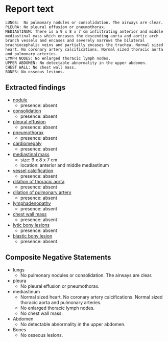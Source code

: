 # Report text

```text
LUNGS:  No pulmonary nodules or consolidation. The airways are clear.
PLEURA: No pleural effusion or pneumothorax.
MEDIASTINUM: There is a 9 x 8 x 7 cm infiltrating anterior and middle mediastinal mass which encases the descending aorta and aortic arch branch vessels and encases and severely narrows the bilateral brachiocephalic veins and partially encases the trachea. Normal sized heart. No coronary artery calcifications. Normal sized thoracic aorta and pulmonary arteries. 
LYMPH NODES: No enlarged thoracic lymph nodes.
UPPER ABDOMEN: No detectable abnormality in the upper abdomen.
CHEST WALL: No chest wall mass.
BONES: No osseous lesions.
```

## Extracted findings

- [nodule](../../definitions/hood/adrenal-nodule.json)
  - presence: absent
- [consolidation](../../definitions/smartreporting/consolidation.txt)
  - presence: absent
- [pleural effusion](../../definitions/hood/pleural-effusion.json)
  - presence: absent
- [pneumothorax](../../definitions/hood/pneumothorax.json)
  - presence: absent
- [cardiomegaly](../../definitions/upmedic/Cardiomegaly.cde.md)
  - presence: absent
- [mediastinal mass](../../definitions/hood/mediastinal-mass.json)
  - size: 9 x 8 x 7 cm
  - location: anterior and middle mediastinum
- [vessel calcification](../../definitions/nuance/coronary_artery_calcification.json)
  - presence: absent
- [dilation of thoracic aorta](../../definitions/hood/aortic-measurements.json)
  - presence: absent
- [dilation of pulmonary artery](../../definitions/hood/pulmonary-artery-dilation.md)
  - presence: absent
- [lymphadenopathy](../../definitions/hood/mediastinal-lymph-nodes.json)
  - presence: absent
- [chest wall mass](../../definitions/hood/chest-wall.json)  
  - presence: absent
- [lytic bony lesions](../../definitions/hood/lytic-lesion.md)
  - presence: absent
- [blastic bony lesion](../../definitions/hood/sclerotic-lesion.md)
  - presence: absent

## Composite Negative Statements

- lungs
  - No pulmonary nodules or consolidation. The airways are clear.
- pleura
  - No pleural effusion or pneumothorax.
- mediastinum
  - Normal sized heart. No coronary artery calcifications. Normal sized thoracic aorta and pulmonary arteries.
  - No enlarged thoracic lymph nodes.
  - No chest wall mass.
- Abdomen
  - No detectable abnormality in the upper abdomen.
- Bones
  - No osseous lesions.
